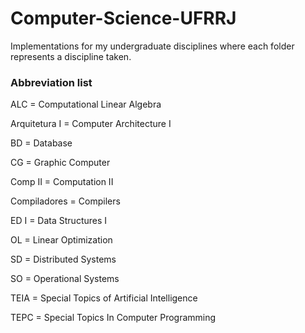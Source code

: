 # Computer-Science-UFRRJ
Implementations for my undergraduate disciplines where each folder represents a discipline taken.

### Abbreviation list
ALC = Computational Linear Algebra

Arquitetura I = Computer Architecture I

BD = Database

CG = Graphic Computer

Comp II = Computation II

Compiladores = Compilers

ED I = Data Structures I

OL = Linear Optimization

SD = Distributed Systems

SO = Operational Systems

TEIA = Special Topics of Artificial Intelligence

TEPC = Special Topics In Computer Programming
